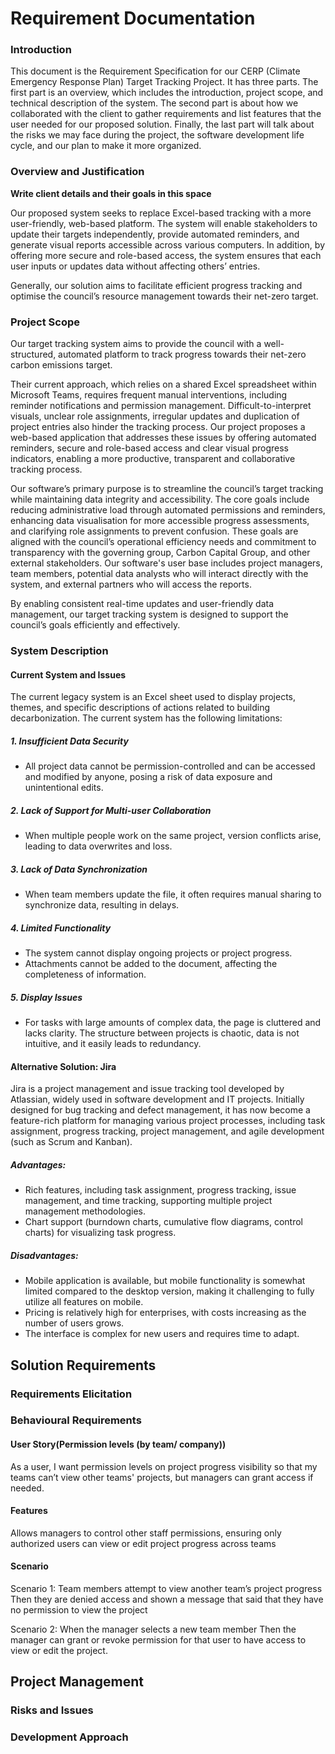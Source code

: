 # Requirement Documentation
### Introduction
This document is the Requirement Specification for our CERP (Climate Emergency Response Plan) Target Tracking Project.
It has three parts. The first part is an overview, which includes the introduction, project scope, and technical description of the system. The second part is about how we collaborated with the client to gather requirements and list features that the user needed for our proposed solution. Finally, the last part will talk about the risks we may face during the project, the software development life cycle, and our plan to make it more organized.

### Overview and Justification

**Write client details and their goals in this space**



Our proposed system seeks to replace Excel-based tracking with a more user-friendly, web-based platform. The system will enable stakeholders to update their targets independently, provide automated reminders, and generate visual reports accessible across various computers. In addition, by offering more secure and role-based access, the system ensures that each user inputs or updates data without affecting others’ entries.

Generally, our solution aims to facilitate efficient progress tracking and optimise the council’s resource management towards their net-zero target.


### Project Scope
Our target tracking system aims to provide the council with a well-structured, automated platform to track progress towards their net-zero carbon emissions target.

Their current approach, which relies on a shared Excel spreadsheet within Microsoft Teams, requires frequent manual interventions, including reminder notifications and permission management. Difficult-to-interpret visuals, unclear role assignments, irregular updates and duplication of project entries also hinder the tracking process. Our project proposes a web-based application that addresses these issues by offering automated reminders, secure and role-based access and clear visual progress indicators, enabling a more productive, transparent and collaborative tracking process.

Our software’s primary purpose is to streamline the council’s target tracking while maintaining data integrity and accessibility. The core goals include reducing administrative load through automated permissions and reminders, enhancing data visualisation for more accessible progress assessments, and clarifying role assignments to prevent confusion. These goals are aligned with the council’s operational efficiency needs and commitment to transparency with the governing group, Carbon Capital Group, and other external stakeholders.
Our software's user base includes project managers, team members, potential data analysts who will interact directly with the system, and external partners who will access the reports.

By enabling consistent real-time updates and user-friendly data management, our target tracking system is designed to support the council’s goals efficiently and effectively.

### System Description

#### Current System and Issues

The current legacy system is an Excel sheet used to display projects, themes, and specific descriptions of actions related to building decarbonization. The current system has the following limitations:

##### 1. Insufficient Data Security
- All project data cannot be permission-controlled and can be accessed and modified by anyone, posing a risk of data exposure and unintentional edits.

##### 2. Lack of Support for Multi-user Collaboration
- When multiple people work on the same project, version conflicts arise, leading to data overwrites and loss.

##### 3. Lack of Data Synchronization
- When team members update the file, it often requires manual sharing to synchronize data, resulting in delays.

##### 4. Limited Functionality
- The system cannot display ongoing projects or project progress.
- Attachments cannot be added to the document, affecting the completeness of information.

##### 5. Display Issues
- For tasks with large amounts of complex data, the page is cluttered and lacks clarity. The structure between projects is chaotic, data is not intuitive, and it easily leads to redundancy.

#### Alternative Solution: Jira

Jira is a project management and issue tracking tool developed by Atlassian, widely used in software development and IT projects. Initially designed for bug tracking and defect management, it has now become a feature-rich platform for managing various project processes, including task assignment, progress tracking, project management, and agile development (such as Scrum and Kanban).

##### Advantages:
- Rich features, including task assignment, progress tracking, issue management, and time tracking, supporting multiple project management methodologies.
- Chart support (burndown charts, cumulative flow diagrams, control charts) for visualizing task progress.

##### Disadvantages:
- Mobile application is available, but mobile functionality is somewhat limited compared to the desktop version, making it challenging to fully utilize all features on mobile.
- Pricing is relatively high for enterprises, with costs increasing as the number of users grows.
- The interface is complex for new users and requires time to adapt.

## Solution Requirements
### Requirements Elicitation
### Behavioural Requirements
#### User Story(Permission levels (by team/ company))
As a user, I want permission levels on project progress visibility so that my teams can’t view other teams' projects, but managers can grant access if needed.
#### Features
Allows managers to control other staff permissions, ensuring only authorized users can view or edit project progress across teams

#### Scenario
Scenario 1:
Team members attempt to view another team’s project progress
Then they are denied access and shown a message that said that they have no permission to view the project

Scenario 2:
When the manager selects a new team member
Then the manager can grant or revoke permission for that user to have access to view or edit the project.

## Project Management
### Risks and Issues
### Development Approach
